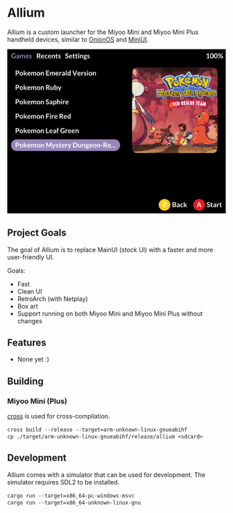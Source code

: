 # Allium

Allium is a custom launcher for the Miyoo Mini and Miyoo Mini Plus handheld devices, similar to [OnionOS](https://github.com/OnionUI/Onion) and [MiniUI](https://github.com/shauninman/MiniUI).

![Allium's main menu](assets/screenshots/main-menu.png)

## Project Goals

The goal of Allium is to replace MainUI (stock UI) with a faster and more user-friendly UI.

Goals:
- Fast
- Clean UI
- RetroArch (with Netplay)
- Box art
- Support running on both Miyoo Mini and Miyoo Mini Plus without changes

## Features
- None yet :)

## Building

### Miyoo Mini (Plus)

[cross](https://github.com/cross-rs/cross) is used for cross-compilation.

```
cross build --release --target=arm-unknown-linux-gnueabihf
cp ./target/arm-unknown-linux-gnueabihf/release/allium <sdcard>
```

## Development

Allium comes with a simulator that can be used for development. The simulator requires SDL2 to be installed.

```
cargo run --target=x86_64-pc-windows-msvc
cargo run --target=x86_64-unknown-linux-gnu
```